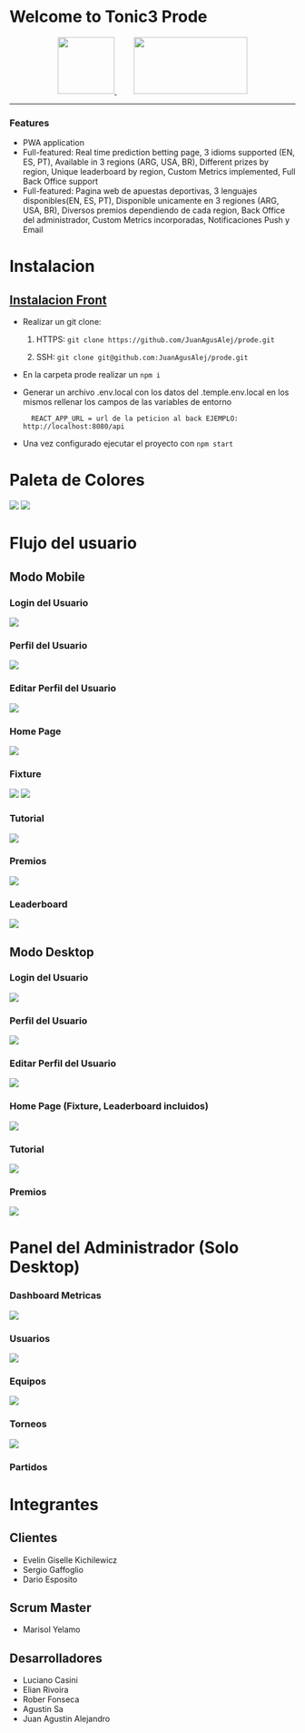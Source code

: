 # Welcome to Tonic3 Prode

<div align="center">
<a href="https://tonic3.com/" style="margin-right: 30px" target="_blank">
    <img src="https://info.tonic3.com/hubfs/tonic3-logotype-color.png" width="100" height="100">
</a>
<a align="center" href="http://https://www.plataforma5.la/" target="_blank">
    <img src="https://www.plataforma5.la/static/media/P5Desktop.d1842dd2bff00677295cd7d28a29e60c.svg" width="200" height="100">
</a>
</div>

------------
### Features

- PWA application
- Full-featured: Real time prediction betting page, 3 idioms supported (EN, ES, PT), Available in 3 regions (ARG, USA, BR), Different prizes by region, Unique leaderboard by region, Custom Metrics implemented, Full Back Office support
- Full-featured: Pagina web de apuestas deportivas, 3 lenguajes disponibles(EN, ES, PT), Disponible unicamente en 3 regiones (ARG, USA, BR), Diversos premios dependiendo de cada region, Back Office del administrador, Custom Metrics incorporadas, Notificaciones Push y Email

# Instalacion

## <a href="https://github.com/JuanAgusAlej/prode" target="_blank"> Instalacion Front </a>

- Realizar un git clone:
	1. HTTPS: `git clone https://github.com/JuanAgusAlej/prode.git`

	2. SSH: `git clone git@github.com:JuanAgusAlej/prode.git`

- En la carpeta prode realizar un `npm i`
- Generar un archivo .env.local con los datos del .temple.env.local en los mismos rellenar los campos de las variables de entorno
		
        REACT_APP_URL = url de la peticion al back EJEMPLO: http://localhost:8080/api

- Una vez configurado ejecutar el proyecto con `npm start`

# Paleta de Colores
![](https://snipboard.io/U9uAVf.jpg)
![](https://snipboard.io/HYSZC6.jpg)

# Flujo del usuario

## Modo Mobile
### Login del Usuario
![](https://snipboard.io/uCUDcr.jpg)
### Perfil del Usuario
![](https://snipboard.io/ZvwWIN.jpg)
### Editar Perfil del Usuario
![](https://snipboard.io/5bcDYx.jpg)
### Home Page
![](https://snipboard.io/0TEOly.jpg)
### Fixture
![](https://snipboard.io/F0HpDB.jpg)
![](https://snipboard.io/aBHVqr.jpg)
### Tutorial
![](https://snipboard.io/Ox8yXD.jpg)
### Premios
![](https://snipboard.io/g7DMwp.jpg)
### Leaderboard
![](https://snipboard.io/FuagbX.jpg)

## Modo Desktop

### Login del Usuario
![](https://snipboard.io/tICelu.jpg)
### Perfil del Usuario
![](https://snipboard.io/DcBRdH.jpg)
### Editar Perfil del Usuario
![](https://snipboard.io/7TWeAP.jpg)
### Home Page (Fixture, Leaderboard incluidos)
![](https://snipboard.io/Dp1fXd.jpg)
### Tutorial
![](https://snipboard.io/DmcTHY.jpg)
### Premios
![](https://snipboard.io/7bUuxQ.jpg)


# Panel del Administrador (Solo Desktop)

### Dashboard Metricas
![](https://snipboard.io/Fmy1aQ.jpg)
### Usuarios
![](https://snipboard.io/hpkXmz.jpg)
### Equipos
![](https://snipboard.io/Ns1Lue.jpg)
### Torneos
![](https://snipboard.io/Zc7F6B.jpg)
### Partidos



# Integrantes

## Clientes
- Evelin Giselle Kichilewicz
- Sergio Gaffoglio
- Dario Esposito

## Scrum Master
- Marisol Yelamo

## Desarrolladores
- Luciano Casini
- Elian Rivoira
- Rober Fonseca
- Agustin Sa 
- Juan Agustin Alejandro
